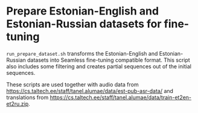 # Prepare Estonian-English and Estonian-Russian datasets for fine-tuning

`run_prepare_dataset.sh` transforms the Estonian-English and Estonian-Russian datasets into Seamless fine-tuning compatible format. This script also includes some filtering and creates partial sequences out of the initial sequences.

These scripts are used together with audio data from https://cs.taltech.ee/staff/tanel.alumae/data/est-pub-asr-data/ and translations from https://cs.taltech.ee/staff/tanel.alumae/data/train-et2en-et2ru.zip.

